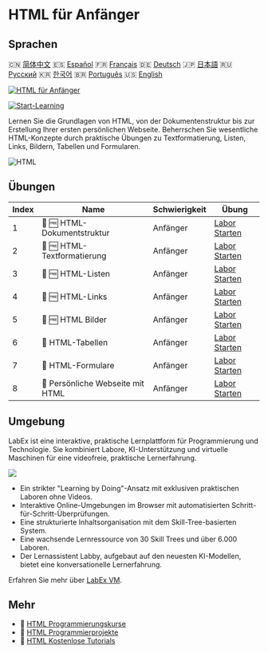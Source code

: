 # HTML für Anfänger

## Sprachen

🇨🇳 [简体中文](README_zh.md) 🇪🇸 [Español](README_es.md) 🇫🇷 [Français](README_fr.md) 🇩🇪 [Deutsch](README_de.md) 🇯🇵 [日本語](README_ja.md) 🇷🇺 [Русский](README_ru.md) 🇰🇷 [한국어](README_ko.md) 🇧🇷 [Português](README_pt.md) 🇺🇸 [English](README.md) 

[![HTML für Anfänger](https://cover-creator.labex.io/html-for-beginners.png?lang=de)](https://labex.io/de/courses/html-for-beginners)

[![Start-Learning](https://img.shields.io/badge/Start-Learning-whitesmoke?style=for-the-badge)](https://labex.io/de/courses/html-for-beginners)

Lernen Sie die Grundlagen von HTML, von der Dokumentenstruktur bis zur Erstellung Ihrer ersten persönlichen Webseite. Beherrschen Sie wesentliche HTML-Konzepte durch praktische Übungen zu Textformatierung, Listen, Links, Bildern, Tabellen und Formularen.

![HTML](https://img.shields.io/badge/HTML-whitesmoke?style=for-the-badge&logo=html)


## Übungen

|   Index | Name                              | Schwierigkeit   | Übung                                                                                                         |
|---------|-----------------------------------|-----------------|---------------------------------------------------------------------------------------------------------------|
|       1 | 📖 🆓 HTML-Dokumentstruktur       | Anfänger        | <a target='_blank' href='https://labex.io/de/tutorials/html-html-document-structure-597898'>Labor Starten</a> |
|       2 | 📖 🆓 HTML-Textformatierung       | Anfänger        | <a target='_blank' href='https://labex.io/de/tutorials/html-html-text-formatting-597904'>Labor Starten</a>    |
|       3 | 📖 🆓 HTML-Listen                 | Anfänger        | <a target='_blank' href='https://labex.io/de/tutorials/html-html-lists-597902'>Labor Starten</a>              |
|       4 | 📖 🆓 HTML-Links                  | Anfänger        | <a target='_blank' href='https://labex.io/de/tutorials/html-html-links-597901'>Labor Starten</a>              |
|       5 | 📖 🆓 HTML Bilder                 | Anfänger        | <a target='_blank' href='https://labex.io/de/tutorials/html-html-images-597900'>Labor Starten</a>             |
|       6 | 📖  HTML-Tabellen                 | Anfänger        | <a target='_blank' href='https://labex.io/de/tutorials/html-html-tables-597903'>Labor Starten</a>             |
|       7 | 📖  HTML-Formulare                | Anfänger        | <a target='_blank' href='https://labex.io/de/tutorials/html-html-forms-597899'>Labor Starten</a>              |
|       8 | 📖  Persönliche Webseite mit HTML | Anfänger        | <a target='_blank' href='https://labex.io/de/tutorials/html-html-personal-webpage-597905'>Labor Starten</a>   |

## Umgebung

LabEx ist eine interaktive, praktische Lernplattform für Programmierung und Technologie. Sie kombiniert Labore, KI-Unterstützung und virtuelle Maschinen für eine videofreie, praktische Lernerfahrung.

![](https://tutorial-screenshot.getvm.io/images/vm-1725247253.png)

- Ein strikter "Learning by Doing"-Ansatz mit exklusiven praktischen Laboren ohne Videos.
- Interaktive Online-Umgebungen im Browser mit automatisierten Schritt-für-Schritt-Überprüfungen.
- Eine strukturierte Inhaltsorganisation mit dem Skill-Tree-basierten System.
- Eine wachsende Lernressource von 30 Skill Trees und über 6.000 Laboren.
- Der Lernassistent Labby, aufgebaut auf den neuesten KI-Modellen, bietet eine konversationelle Lernerfahrung.

Erfahren Sie mehr über [LabEx VM](https://support.labex.io/using-labex/virtual-machine).

## Mehr

- 🔗 [HTML Programmierungskurse](https://github.com/labex-labs/awesome-programming-courses)
- 🔗 [HTML Programmierprojekte](https://github.com/labex-labs/awesome-programming-projects)
- 🔗 [HTML Kostenlose Tutorials](https://github.com/labex-labs/html-free-tutorials)

